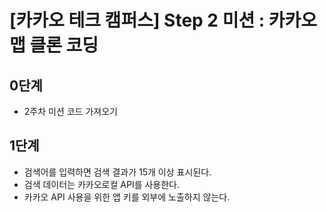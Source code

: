
# [카카오 테크 캠퍼스] Step 2 미션 : 카카오 맵 클론 코딩


## 0단계
- 2주차 미션 코드 가져오기

## 1단계

- 검색어를 입력하면 검색 결과가 15개 이상 표시된다.
- 검색 데이터는 카카오로컬 API를 사용한다.
- 카카오 API 사용을 위한 앱 키를 외부에 노출하지 않는다.

